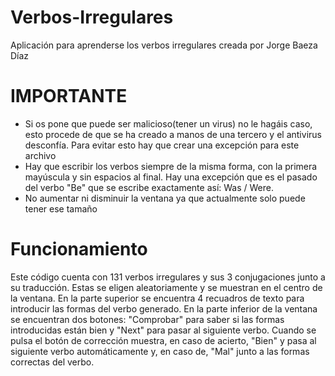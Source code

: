 # Verbos-Irregulares

Aplicación para aprenderse los verbos irregulares creada por Jorge Baeza Díaz

# IMPORTANTE

- Si os pone que puede ser malicioso(tener un virus) no le hagáis caso, esto procede de que se ha creado a manos de una tercero y el antivirus desconfía. Para evitar esto hay que crear una excepción para este archivo
- Hay que escribir los verbos siempre de la misma forma, con la primera mayúscula y sin espacios al final. Hay una excepción que es el pasado del verbo "Be" que se escribe exactamente así: Was / Were.
- No aumentar ni disminuir la ventana ya que actualmente solo puede tener ese tamaño

# Funcionamiento

Este código cuenta con 131 verbos irregulares y sus 3 conjugaciones junto a su traducción. Estas se eligen aleatoriamente y se muestran en el centro de la ventana. En la parte superior se encuentra 4 recuadros de texto para introducir las formas del verbo generado. En la parte inferior de la ventana se encuentran dos botones: "Comprobar" para saber si las formas introducidas están bien y "Next" para pasar al siguiente verbo. Cuando se pulsa el botón de corrección muestra, en caso de acierto, "Bien" y pasa al siguiente verbo automáticamente y, en caso de, "Mal" junto a las formas correctas del verbo. 

